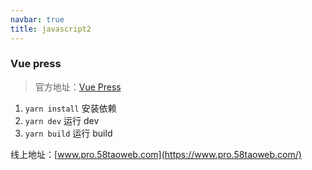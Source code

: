 ```yaml
---
navbar: true
title: javascript2
---
```



### Vue press

> 官方地址：[Vue Press](https://vuepress.vuejs.org/zh/guide/)

1. `yarn install` 安装依赖
2. `yarn dev` 运行 dev
2. `yarn build` 运行 build

线上地址：[www.pro.58taoweb.com](https://www.pro.58taoweb.com/)
